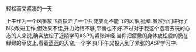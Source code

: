 轻松而又紧凑的一天

上午作为一个风筝放飞员摆弄了一个只能放而不能飞的风筝,挺晕.虽然我们进行了N次改进工作,但效果不佳,升力始终不够,平衡也不好.不过对于我这个抱着去玩的心态的人来说,确实放松了近期学习ASP的紧张神经.当你把疲惫的身体放松般的扔在绿绿的草皮上,看着蓝蓝的天空,一个字 爽!下午又投入到了紧张的ASP学习中.


